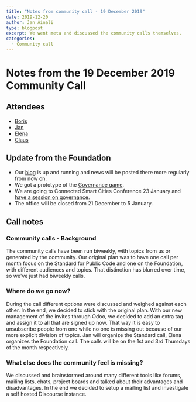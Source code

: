 ```yaml
---
title: "Notes from community call - 19 December 2019"
date: 2019-12-20
author: Jan Ainali
type: blogpost
excerpt: We went meta and discussed the community calls themselves.
categories:
  - Community call
---
```


# Notes from the 19 December 2019 Community Call

## Attendees

* [Boris](https://publiccode.net/team/boris-van-hoytema.html)
* [Jan](https://publiccode.net/team/jan-ainali.html)
* [Elena](https://publiccode.net/team/elena-findley-de-regt.html)
* [Claus](https://publiccode.net/team/claus-mullie.html)

## Update from the Foundation

* Our [blog](https://blog.publiccode.net/) is up and running and news will be posted there more regularly from now on.
* We got a prototype of the [Governance game](https://github.com/publiccodenet/governance-game).
* We are going to Connected Smart Cities Conference 23 January and [have a session on governance](https://oasc.events.idloom.com/connected-smart-cities-conference-2020/pages/programme).
* The office will be closed from 21 December to 5 January.

## Call notes

### Community calls - Background

The community calls have been run biweekly, with topics from us or generated by the community. Our original plan was to have one call per month focus on the Standard for Public Code and one on the Foundation, with different audiences and topics. That distinction has blurred over time, so we've just had biweekly calls.

### Where do we go now?

During the call different options were discussed and weighed against each other. In the end, we decided to stick with the original plan. With our new management of the invites through Odoo, we decided to add an extra tag and assign it to all that are signed up now. That way it is easy to unsubscribe people from one while no one is missing out because of our more explicit division of topics. Jan will organize the Standard call, Elena organizes the Foundation call. The calls will be on the 1st and 3rd Thursdays of the month respectively.

### What else does the community feel is missing?

We discussed and brainstormed around many different tools like forums, mailing lists, chats, project boards and talked about their advantages and disadvantages. In the end we decided to setup a mailing list and investigate a self hosted Discourse instance.
